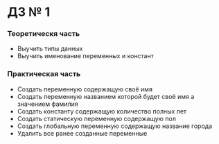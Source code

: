 # ДЗ № 1

### Теоретическя часть

* Выучить типы данных
* Выучить именование переменных и констант


### Практическая часть

* Создать переменную содержащую своё имя
* Создать переменную названием которой будет своё имя а значением фамилия
* Создать константу содержащую количество полных лет
* Создать статическую переменную содержащую пол
* Создать глобальную переменную содержащую название города
* Удалить все ранее созданные переменные 